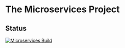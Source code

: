 # The Microservices Project

## Status

[![Microservices Build](https://github.com/d4rkr0n1n/the-microservices-project/actions/workflows/docker-image.yml/badge.svg)](https://github.com/d4rkr0n1n/the-microservices-project/actions/workflows/docker-image.yml)
